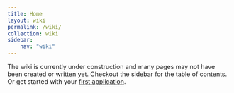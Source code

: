 ```yaml
---
title: Home
layout: wiki
permalink: /wiki/
collection: wiki
sidebar:
    nav: "wiki"
---
```


The wiki is currently under construction and many pages may not have been created or written yet. Checkout the sidebar for the table of contents. Or get started with your [first application](/wiki/starting/first-application).
